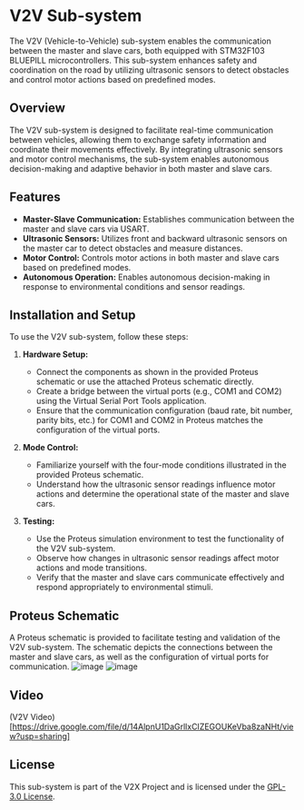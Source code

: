 
# V2V Sub-system

The V2V (Vehicle-to-Vehicle) sub-system enables the communication between the master and slave cars, both equipped with STM32F103 BLUEPILL microcontrollers. This sub-system enhances safety and coordination on the road by utilizing ultrasonic sensors to detect obstacles and control motor actions based on predefined modes.

## Overview

The V2V sub-system is designed to facilitate real-time communication between vehicles, allowing them to exchange safety information and coordinate their movements effectively. By integrating ultrasonic sensors and motor control mechanisms, the sub-system enables autonomous decision-making and adaptive behavior in both master and slave cars.

## Features

- **Master-Slave Communication:** Establishes communication between the master and slave cars via USART.
- **Ultrasonic Sensors:** Utilizes front and backward ultrasonic sensors on the master car to detect obstacles and measure distances.
- **Motor Control:** Controls motor actions in both master and slave cars based on predefined modes.
- **Autonomous Operation:** Enables autonomous decision-making in response to environmental conditions and sensor readings.

## Installation and Setup

To use the V2V sub-system, follow these steps:

1. **Hardware Setup:**
   - Connect the components as shown in the provided Proteus schematic or use the attached Proteus schematic directly.
   - Create a bridge between the virtual ports (e.g., COM1 and COM2) using the Virtual Serial Port Tools application.
   - Ensure that the communication configuration (baud rate, bit number, parity bits, etc.) for COM1 and COM2 in Proteus matches the configuration of the virtual ports.

2. **Mode Control:**
   - Familiarize yourself with the four-mode conditions illustrated in the provided Proteus schematic.
   - Understand how the ultrasonic sensor readings influence motor actions and determine the operational state of the master and slave cars.

3. **Testing:**
   - Use the Proteus simulation environment to test the functionality of the V2V sub-system.
   - Observe how changes in ultrasonic sensor readings affect motor actions and mode transitions.
   - Verify that the master and slave cars communicate effectively and respond appropriately to environmental stimuli.

## Proteus Schematic

A Proteus schematic is provided to facilitate testing and validation of the V2V sub-system. The schematic depicts the connections between the master and slave cars, as well as the configuration of virtual ports for communication.
![image](https://github.com/mohnagah/V2X_STM32_BLUEPILL/assets/157398651/a30c2b06-d3eb-4c95-b96e-fad2c2154287)
![image](https://github.com/mohnagah/V2X_STM32_BLUEPILL/assets/157398651/f380c53a-5a97-4ed4-8cfe-ce3f97d800e0)

## Video
(V2V Video)[https://drive.google.com/file/d/14AlpnU1DaGrllxCIZEGOUKeVba8zaNHt/view?usp=sharing]

## License

This sub-system is part of the V2X Project and is licensed under the [GPL-3.0 License](../LICENSE).

